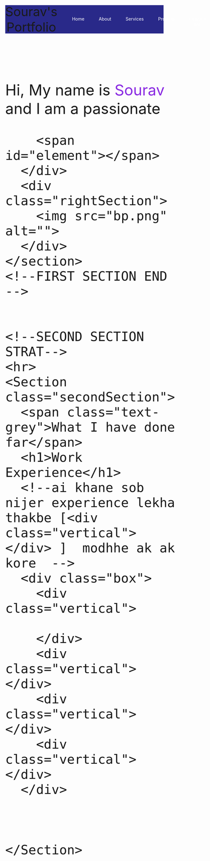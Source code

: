 <!DOCTYPE html>
<html lang="en">

<head>
  <meta charset="UTF-8">
  <meta name="viewport" content="width=device-width, initial-scale=1.0">
  <title>Sourav - Developer Portfolio</title>
  <link rel="preconnect" href="https://fonts.googleapis.com">
  <link rel="preconnect" href="https://fonts.gstatic.com" crossorigin>
  <link href="https://fonts.googleapis.com/css2?family=Josefin+Sans&display=swap" rel="stylesheet">
  <style>
    * {
      margin: 0;
      padding: 0;
    }

    body {
      background-color: rgb(5, 21, 62);
      color: whitesmoke;
      font-family: 'Josefin Sans', sans-serif;
    }

    nav {
      display: flex;
      justify-content: space-around;
      align-items: center;
      height: 90px;
      background-color: rgb(41, 41, 137);
    }

    nav ul {
      display: flex;
      justify-content: center;
    }

    nav ul li {
      list-style: none;
      margin: 0 23px;
    }

    nav ul li a {
      text-decoration: none;
      color: white;
    }

    nav ul li a:hover {
      text-decoration: none;
      color: rgb(106, 106, 164);
      font-size: 1.02rem;
    }

    main hr {
      border: 0;
      background: #9c97f1;
      height: 1.2px;
      margin: 40px 84px;
    }

    .left {
      font-size: 2.5rem;
    }

    .firstSection {
      display: flex;
      justify-content: space-around;
      align-items: center;
      margin: 80px 0;
    }

    .firstSection>div {
      width: 40%;
    }

    .leftSection {


      font-size: 3rem;
      margin: 70px 0;

    }

    .rightSection img {

      width: 80%;


    }

    .purple {
      color: blueviolet;
    }

    .text-gray {
      color: gray;
    }

    #element {
      color: blueviolet;
    }



    .secondSection {
      max-width: 80vw;
      margin: auto;
      height: 80vh;
    }

    .secondSection h1 {
      font-size: 1.9rem;
    }

    .secondSection .box {
      background: white;
      width: 80vw;
      height: 2px;
      margin: 56px 0;
      display: flex;
    }

    .secondSection .vertical {

      height: 93px;
      width: 1px;
      background-color: whitesmoke;
      margin: 0 100px;
    }
  </style>
</head>

<body>
  <header>
    <nav>
      <div class="left">Sourav's Portfolio</div>
      <div class="right">
        <ul>
          <li><a href="/">Home</a></li>
          <li><a href="/">About</a></li>
          <li><a href="/">Services</a></li>
          <li><a href="/">Projects</a></li>
          <li><a href="/">Contact Me</a></li>
        </ul>
      </div>
    </nav>
  </header>
  <main>
    <!--FIRST SECTION START -->
    <section class="firstSection">
      <div class="leftSection">
        Hi, My name is <span class="purple">Sourav</span>
        <div>and I am a passionate</div>

        <span id="element"></span>
      </div>
      <div class="rightSection">
        <img src="bp.png" alt="">
      </div>
    </section>
    <!--FIRST SECTION END -->


    <!--SECOND SECTION STRAT-->
    <hr>
    <Section class="secondSection">
      <span class="text-grey">What I have done far</span>
      <h1>Work Experience</h1>
      <!--ai khane sob nijer experience lekha thakbe [<div class="vertical"></div> ]  modhhe ak ak kore  -->
      <div class="box">
        <div class="vertical">

        </div>
        <div class="vertical"></div>
        <div class="vertical"></div>
        <div class="vertical"></div>
      </div>



    </Section>
  </main>

  <script src="https://unpkg.com/typed.js@2.0.16/dist/typed.umd.js"></script>
  <!--Set up and start animation -->

  <script>
    var typed = new Typed('#element', {
      strings: ['Web Developr', 'Graphic Designer', 'Video Editor'],
      typeSpeed: 50,
    });

  </script>
</body>
<!--171 nombor line a ja ja lekha thakbe sei jinis gula animetion hobe -->

</html>

